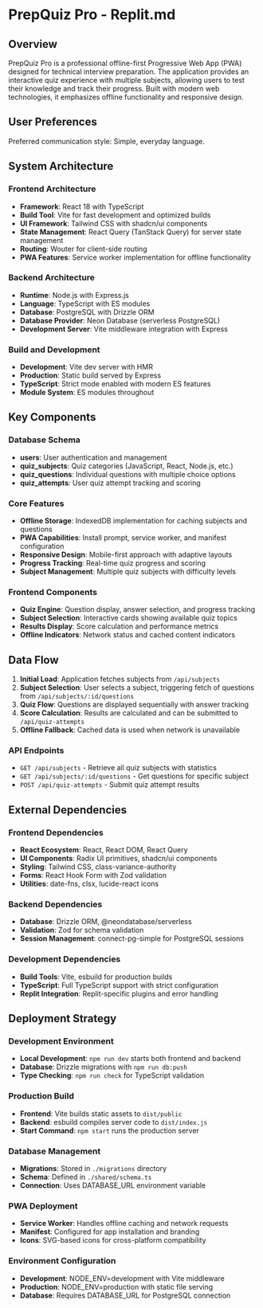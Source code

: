 # PrepQuiz Pro - Replit.md

## Overview

PrepQuiz Pro is a professional offline-first Progressive Web App (PWA) designed for technical interview preparation. The application provides an interactive quiz experience with multiple subjects, allowing users to test their knowledge and track their progress. Built with modern web technologies, it emphasizes offline functionality and responsive design.

## User Preferences

Preferred communication style: Simple, everyday language.

## System Architecture

### Frontend Architecture
- **Framework**: React 18 with TypeScript
- **Build Tool**: Vite for fast development and optimized builds
- **UI Framework**: Tailwind CSS with shadcn/ui components
- **State Management**: React Query (TanStack Query) for server state management
- **Routing**: Wouter for client-side routing
- **PWA Features**: Service worker implementation for offline functionality

### Backend Architecture
- **Runtime**: Node.js with Express.js
- **Language**: TypeScript with ES modules
- **Database**: PostgreSQL with Drizzle ORM
- **Database Provider**: Neon Database (serverless PostgreSQL)
- **Development Server**: Vite middleware integration with Express

### Build and Development
- **Development**: Vite dev server with HMR
- **Production**: Static build served by Express
- **TypeScript**: Strict mode enabled with modern ES features
- **Module System**: ES modules throughout

## Key Components

### Database Schema
- **users**: User authentication and management
- **quiz_subjects**: Quiz categories (JavaScript, React, Node.js, etc.)
- **quiz_questions**: Individual questions with multiple choice options
- **quiz_attempts**: User quiz attempt tracking and scoring

### Core Features
- **Offline Storage**: IndexedDB implementation for caching subjects and questions
- **PWA Capabilities**: Install prompt, service worker, and manifest configuration
- **Responsive Design**: Mobile-first approach with adaptive layouts
- **Progress Tracking**: Real-time quiz progress and scoring
- **Subject Management**: Multiple quiz subjects with difficulty levels

### Frontend Components
- **Quiz Engine**: Question display, answer selection, and progress tracking
- **Subject Selection**: Interactive cards showing available quiz topics
- **Results Display**: Score calculation and performance metrics
- **Offline Indicators**: Network status and cached content indicators

## Data Flow

1. **Initial Load**: Application fetches subjects from `/api/subjects`
2. **Subject Selection**: User selects a subject, triggering fetch of questions from `/api/subjects/:id/questions`
3. **Quiz Flow**: Questions are displayed sequentially with answer tracking
4. **Score Calculation**: Results are calculated and can be submitted to `/api/quiz-attempts`
5. **Offline Fallback**: Cached data is used when network is unavailable

### API Endpoints
- `GET /api/subjects` - Retrieve all quiz subjects with statistics
- `GET /api/subjects/:id/questions` - Get questions for specific subject
- `POST /api/quiz-attempts` - Submit quiz attempt results

## External Dependencies

### Frontend Dependencies
- **React Ecosystem**: React, React DOM, React Query
- **UI Components**: Radix UI primitives, shadcn/ui components
- **Styling**: Tailwind CSS, class-variance-authority
- **Forms**: React Hook Form with Zod validation
- **Utilities**: date-fns, clsx, lucide-react icons

### Backend Dependencies
- **Database**: Drizzle ORM, @neondatabase/serverless
- **Validation**: Zod for schema validation
- **Session Management**: connect-pg-simple for PostgreSQL sessions

### Development Dependencies
- **Build Tools**: Vite, esbuild for production builds
- **TypeScript**: Full TypeScript support with strict configuration
- **Replit Integration**: Replit-specific plugins and error handling

## Deployment Strategy

### Development Environment
- **Local Development**: `npm run dev` starts both frontend and backend
- **Database**: Drizzle migrations with `npm run db:push`
- **Type Checking**: `npm run check` for TypeScript validation

### Production Build
- **Frontend**: Vite builds static assets to `dist/public`
- **Backend**: esbuild compiles server code to `dist/index.js`
- **Start Command**: `npm start` runs the production server

### Database Management
- **Migrations**: Stored in `./migrations` directory
- **Schema**: Defined in `./shared/schema.ts`
- **Connection**: Uses DATABASE_URL environment variable

### PWA Deployment
- **Service Worker**: Handles offline caching and network requests
- **Manifest**: Configured for app installation and branding
- **Icons**: SVG-based icons for cross-platform compatibility

### Environment Configuration
- **Development**: NODE_ENV=development with Vite middleware
- **Production**: NODE_ENV=production with static file serving
- **Database**: Requires DATABASE_URL for PostgreSQL connection